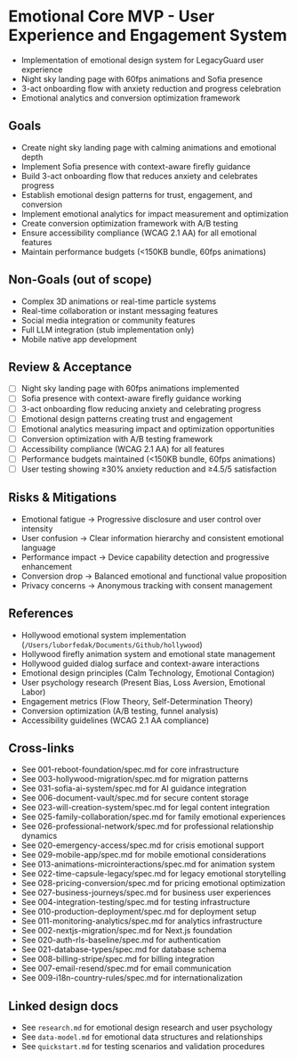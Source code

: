 # Emotional Core MVP - User Experience and Engagement System

- Implementation of emotional design system for LegacyGuard user experience
- Night sky landing page with 60fps animations and Sofia presence
- 3-act onboarding flow with anxiety reduction and progress celebration
- Emotional analytics and conversion optimization framework

## Goals

- Create night sky landing page with calming animations and emotional depth
- Implement Sofia presence with context-aware firefly guidance
- Build 3-act onboarding flow that reduces anxiety and celebrates progress
- Establish emotional design patterns for trust, engagement, and conversion
- Implement emotional analytics for impact measurement and optimization
- Create conversion optimization framework with A/B testing
- Ensure accessibility compliance (WCAG 2.1 AA) for all emotional features
- Maintain performance budgets (<150KB bundle, 60fps animations)

## Non-Goals (out of scope)

- Complex 3D animations or real-time particle systems
- Real-time collaboration or instant messaging features
- Social media integration or community features
- Full LLM integration (stub implementation only)
- Mobile native app development

## Review & Acceptance

- [ ] Night sky landing page with 60fps animations implemented
- [ ] Sofia presence with context-aware firefly guidance working
- [ ] 3-act onboarding flow reducing anxiety and celebrating progress
- [ ] Emotional design patterns creating trust and engagement
- [ ] Emotional analytics measuring impact and optimization opportunities
- [ ] Conversion optimization with A/B testing framework
- [ ] Accessibility compliance (WCAG 2.1 AA) for all features
- [ ] Performance budgets maintained (<150KB bundle, 60fps animations)
- [ ] User testing showing ≥30% anxiety reduction and ≥4.5/5 satisfaction

## Risks & Mitigations

- Emotional fatigue → Progressive disclosure and user control over intensity
- User confusion → Clear information hierarchy and consistent emotional language
- Performance impact → Device capability detection and progressive enhancement
- Conversion drop → Balanced emotional and functional value proposition
- Privacy concerns → Anonymous tracking with consent management

## References

- Hollywood emotional system implementation (`/Users/luborfedak/Documents/Github/hollywood`)
- Hollywood firefly animation system and emotional state management
- Hollywood guided dialog surface and context-aware interactions
- Emotional design principles (Calm Technology, Emotional Contagion)
- User psychology research (Present Bias, Loss Aversion, Emotional Labor)
- Engagement metrics (Flow Theory, Self-Determination Theory)
- Conversion optimization (A/B testing, funnel analysis)
- Accessibility guidelines (WCAG 2.1 AA compliance)

## Cross-links

- See 001-reboot-foundation/spec.md for core infrastructure
- See 003-hollywood-migration/spec.md for migration patterns
- See 031-sofia-ai-system/spec.md for AI guidance integration
- See 006-document-vault/spec.md for secure content storage
- See 023-will-creation-system/spec.md for legal content integration
- See 025-family-collaboration/spec.md for family emotional experiences
- See 026-professional-network/spec.md for professional relationship dynamics
- See 020-emergency-access/spec.md for crisis emotional support
- See 029-mobile-app/spec.md for mobile emotional considerations
- See 013-animations-microinteractions/spec.md for animation system
- See 022-time-capsule-legacy/spec.md for legacy emotional storytelling
- See 028-pricing-conversion/spec.md for pricing emotional optimization
- See 027-business-journeys/spec.md for business user experiences
- See 004-integration-testing/spec.md for testing infrastructure
- See 010-production-deployment/spec.md for deployment setup
- See 011-monitoring-analytics/spec.md for analytics infrastructure
- See 002-nextjs-migration/spec.md for Next.js foundation
- See 020-auth-rls-baseline/spec.md for authentication
- See 021-database-types/spec.md for database schema
- See 008-billing-stripe/spec.md for billing integration
- See 007-email-resend/spec.md for email communication
- See 009-i18n-country-rules/spec.md for internationalization

## Linked design docs

- See `research.md` for emotional design research and user psychology
- See `data-model.md` for emotional data structures and relationships
- See `quickstart.md` for testing scenarios and validation procedures
